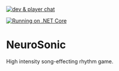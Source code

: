 [![dev & player chat](https://discordapp.com/api/guilds/594032849804591114/widget.png?style=shield)](https://discord.gg/pQkF5HM)


[![Running on .NET Core](https://img.youtube.com/vi/I5wOUcjP_MQ/2.jpg)](https://www.youtube.com/watch?v=I5wOUcjP_MQ)

# NeuroSonic
High intensity song-effecting rhythm game.
